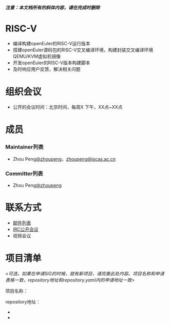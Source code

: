 ﻿***注意：本文档所有的斜体内容，请在完成时删除***

# RISC-V

- 编译构建openEuler的RISC-V运行版本
- 搭建openEuler源码包的RISC-V交叉编译环境，构建封装交叉编译环境QEMU/KVM虚拟机镜像
- 开发openEuler的RISC-V版本构建脚本
- 及时响应用户反馈，解决相关问题

# 组织会议

- 公开的会议时间：北京时间，每周X 下午，XX点~XX点

# 成员

### Maintainer列表

- Zhou Peng[@zhoupeng](https://gitee.com/zhoupeng)，zhoupeng@iscas.ac.cn



### Committer列表

- Zhou Peng[@zhoupeng](https://gitee.com/zhoupeng)



# 联系方式

- [邮件列表](sig-RISC-V@openeuler.org)
- [IRC公开会议]()
- 视频会议



# 项目清单

*<可选，如果在申请SIG的时候，就有新项目，请完善此处内容。项目名称和申请表格一致，repository地址和repository.yaml内的申请地址一致>*

项目名称：

repository地址：

- 
- 
